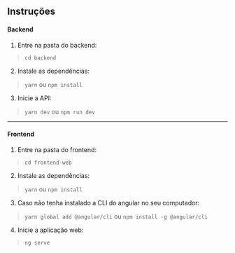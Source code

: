 ## Instruções

#### Backend

1. Entre na pasta do backend:
  > ``cd backend``

2. Instale as dependências:
  > ``yarn`` ou ``npm install``
  
3. Inicie a API:
  > ``yarn dev`` ou ``npm run dev``
  
<hr />
  
#### Frontend

1. Entre na pasta do frontend:
  > ``cd frontend-web``
  
2. Instale as dependências:
  > ``yarn`` ou ``npm install``

3. Caso não tenha instalado a CLI do angular no seu computador:
  > ``yarn global add @angular/cli`` ou ``npm install -g @angular/cli``
  
4. Inicie a aplicação web:
  > ``ng serve``
